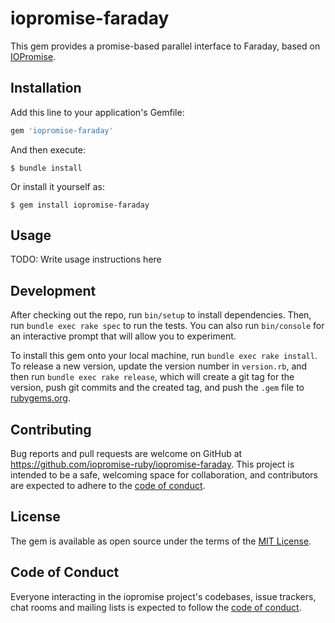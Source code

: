 # iopromise-faraday

This gem provides a promise-based parallel interface to Faraday, based on [IOPromise](https://github.com/iopromise-ruby/iopromise).

## Installation

Add this line to your application's Gemfile:

```ruby
gem 'iopromise-faraday'
```

And then execute:

    $ bundle install

Or install it yourself as:

    $ gem install iopromise-faraday

## Usage

TODO: Write usage instructions here

## Development

After checking out the repo, run `bin/setup` to install dependencies. Then, run `bundle exec rake spec` to run the tests. You can also run `bin/console` for an interactive prompt that will allow you to experiment.

To install this gem onto your local machine, run `bundle exec rake install`. To release a new version, update the version number in `version.rb`, and then run `bundle exec rake release`, which will create a git tag for the version, push git commits and the created tag, and push the `.gem` file to [rubygems.org](https://rubygems.org).

## Contributing

Bug reports and pull requests are welcome on GitHub at https://github.com/iopromise-ruby/iopromise-faraday. This project is intended to be a safe, welcoming space for collaboration, and contributors are expected to adhere to the [code of conduct](https://github.com/iopromise-ruby/iopromise-faraday/blob/main/CODE_OF_CONDUCT.md).

## License

The gem is available as open source under the terms of the [MIT License](https://opensource.org/licenses/MIT).

## Code of Conduct

Everyone interacting in the iopromise project's codebases, issue trackers, chat rooms and mailing lists is expected to follow the [code of conduct](https://github.com/iopromise-ruby/iopromise-faraday/blob/main/CODE_OF_CONDUCT.md).
